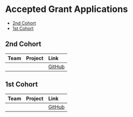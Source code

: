 # Accepted Grant Applications

- [2nd Cohort](#2nd-cohort)
- [1st Cohort](#1st-cohort)


## 2nd Cohort

| Team                                          | Project                                                 | Link                                |
| :---------------------------------------------| :-------------------------------------------------------| :-----------------------------------|
| []()                                          | [](d)                                                   | [GitHub]()                          |


## 1st Cohort

| Team                                          | Project                                                 | Link                                |
| :---------------------------------------------| :-------------------------------------------------------| :-----------------------------------|
| []()                                          | [](d)                                                   | [GitHub]()                          |
